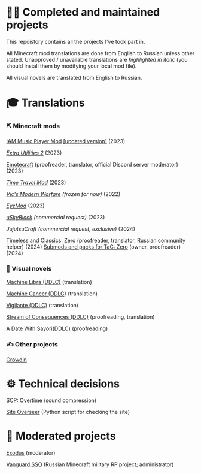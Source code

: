# 👨‍💻 Completed and maintained projects
This repoistory contains all the projects I've took part in.

All Minecraft mod translations are done from English to Russian unless other stated. Unapproved / unavailable translations are _highlighted in italic_ (you should install them by modifying your local mod file).

All visual novels are translated from English to Russian.

# 🎓 Translations

### ⛏️ Minecraft mods
[IAM Music Player Mod](https://github.com/TeamFelnull/IamMusicPlayer/pull/16) [[updated version]](https://github.com/TeamFelnull/IamMusicPlayer/pull/22) (2023)

_[Extra Utilities 2](https://github.com/rwtema/ExtraUtilities_Localization/pull/47)_ (2023)

[Emotecraft](https://crowdin.com/project/emotecraft/ru) (proofreader, translator, official Discord server moderator) (2023)

_[Time Travel Mod](https://crowdin.com/project/time-travel-mod/ru)_ (2023)

_[Vic's Modern Warfare](https://crowdin.com/project/vics-modern-warfare/ru)  (frozen for now)_ (2022)

_[EyeMod](https://github.com/Podloot/EyeMod165/pull/1)_ (2023)

_[uSkyBlock](https://github.com/rlf/uSkyBlock/pull/1300) (commercial request)_ (2023)

_JujutsuCraft (commercial request, exclusive)_ (2024)

[Timeless and Classics: Zero](https://crowdin.com/project/tacz) (proofreader, translator, Russian community helper) (2024)
[Submods and packs for TaC: Zero](https://crowdin.com/project/tacz-submods) (owner, proofreader) (2024)

### 📕 Visual novels
[Machine Libra (DDLC)](https://sites.google.com/view/theonetranslator/str-pr/machine-libra) (translation)

[Machine Cancer (DDLC)](https://sites.google.com/view/theonetranslator/str-pr/machine-cancer) (translation)

[Vigilante (DDLC)](https://sites.google.com/view/theonetranslator/str-pr/doki-doki-vigilante-chapters-123) (translation)

[Stream of Consequences (DDLC)](https://sites.google.com/view/theonetranslator/str-pr/stream-of-consciousness) (proofreading, translation)

[A Date With Sayori(DDLC)](https://sites.google.com/view/theonetranslator/str-pr/a-date-with-sayori-2-0) (proofreading)

### ✍️ Other projects
[Crowdin](https://crowdin.com/project/crowdin/ru)

# ⚙️ Technical decisions
[SCP: Overtime](https://www.curseforge.com/minecraft/mc-mods/scp-overtime) (sound compression)

[Site Overseer](https://github.com/SfortzaPhantom/SiteOverseer) (Python script for checking the site)

# 🤝 Moderated projects
[Exodus](https://discord.gg/duqJJhY98s) (moderator)

[Vanguard SSO](https://discord.gg/sAKTxUVywY) (Russian Minecraft military RP project; administrator)
